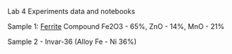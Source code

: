 Lab 4 Experiments data and notebooks

Sample 1: [Ferrite](https://www.mouser.co.il/ProductDetail/Fair-Rite/2631480002?qs=P8bU7i9nNAXYFpkL867Yeg%3D%3D)
Compound Fe2O3 - 65%, ZnO - 14%, MnO - 21%

Sample 2 - Invar-36 (Alloy Fe - Ni 36%)




